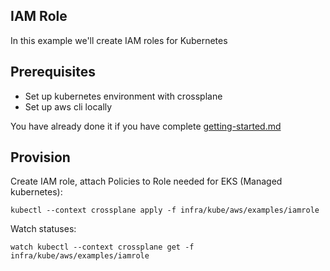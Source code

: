 ## IAM Role

In this example we'll create IAM roles for Kubernetes

## Prerequisites

* Set up kubernetes environment with crossplane
* Set up aws cli locally

You have already done it if you have complete [getting-started.md](../../docs/getting-started.md)

## Provision

Create IAM role, attach Policies to Role needed for EKS (Managed kubernetes):

```shell
kubectl --context crossplane apply -f infra/kube/aws/examples/iamrole
```

Watch statuses:

```shell
watch kubectl --context crossplane get -f infra/kube/aws/examples/iamrole
```

